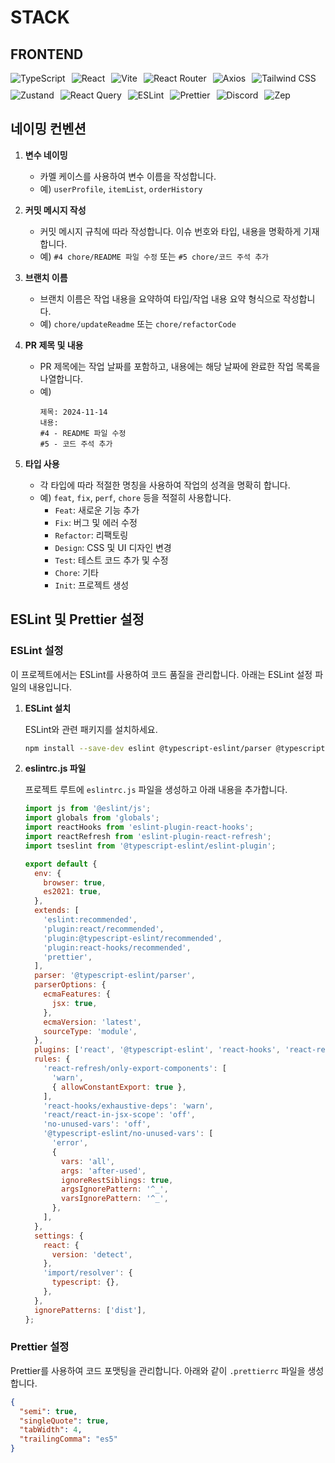 # STACK

## FRONTEND

<div style="display: flex; justify-content: flex-start; flex-wrap: wrap; gap: 10px;">
  <img src="https://img.shields.io/badge/TypeScript-007ACC?style=for-the-badge&logo=typescript&logoColor=white" alt="TypeScript" />
  <img src="https://img.shields.io/badge/React-61DAFB?style=for-the-badge&logo=react&logoColor=black" alt="React" />
  <img src="https://img.shields.io/badge/Vite-646CFF?style=for-the-badge&logo=vite&logoColor=white" alt="Vite" />
  <img src="https://img.shields.io/badge/React_Router-CA4246?style=for-the-badge&logo=react-router&logoColor=white" alt="React Router" />
  <img src="https://img.shields.io/badge/Axios-5A29E3?style=for-the-badge&logo=axios&logoColor=white" alt="Axios" />
  <img src="https://img.shields.io/badge/Tailwind_CSS-38B2AC?style=for-the-badge&logo=tailwindcss&logoColor=white" alt="Tailwind CSS" />
  <img src="https://img.shields.io/badge/Zustand-B0BEC5?style=for-the-badge&logoColor=black" alt="Zustand" />
  <img src="https://img.shields.io/badge/React_Query-FF4154?style=for-the-badge&logo=reactquery&logoColor=white" alt="React Query" />
  <img src="https://img.shields.io/badge/ESLint-4B9CD3?style=for-the-badge&logo=eslint&logoColor=white" alt="ESLint" />
  <img src="https://img.shields.io/badge/Prettier-F7B93C?style=for-the-badge&logo=prettier&logoColor=black" alt="Prettier" />
  <img src="https://img.shields.io/badge/Discord-7289DA?style=for-the-badge&logo=discord&logoColor=white" alt="Discord" />
  <img src="https://img.shields.io/badge/Zep-2C2F33?style=for-the-badge&logoColor=white" alt="Zep" />
</div>

## 네이밍 컨벤션

1. **변수 네이밍**
   - 카멜 케이스를 사용하여 변수 이름을 작성합니다.
   - 예) `userProfile`, `itemList`, `orderHistory`

2. **커밋 메시지 작성**
   - 커밋 메시지 규칙에 따라 작성합니다. 이슈 번호와 타입, 내용을 명확하게 기재합니다.
   - 예) `#4 chore/README 파일 수정` 또는 `#5 chore/코드 주석 추가`

3. **브랜치 이름**
   - 브랜치 이름은 작업 내용을 요약하여 타입/작업 내용 요약 형식으로 작성합니다.
   - 예) `chore/updateReadme` 또는 `chore/refactorCode`

4. **PR 제목 및 내용**
   - PR 제목에는 작업 날짜를 포함하고, 내용에는 해당 날짜에 완료한 작업 목록을 나열합니다.
   - 예)
     ```
     제목: 2024-11-14
     내용:
     #4 - README 파일 수정
     #5 - 코드 주석 추가
     ```

5. **타입 사용**
   - 각 타입에 따라 적절한 명칭을 사용하여 작업의 성격을 명확히 합니다.
   - 예) `feat`, `fix`, `perf`, `chore` 등을 적절히 사용합니다.
     - `Feat`: 새로운 기능 추가
     - `Fix`: 버그 및 에러 수정
     - `Refactor`: 리팩토링
     - `Design`: CSS 및 UI 디자인 변경
     - `Test`: 테스트 코드 추가 및 수정
     - `Chore`: 기타
     - `Init`: 프로젝트 생성



## ESLint 및 Prettier 설정

### ESLint 설정

이 프로젝트에서는 ESLint를 사용하여 코드 품질을 관리합니다. 아래는 ESLint 설정 파일의 내용입니다.

1. **ESLint 설치**

   ESLint와 관련 패키지를 설치하세요.

   ```bash
   npm install --save-dev eslint @typescript-eslint/parser @typescript-eslint/eslint-plugin eslint-plugin-react eslint-plugin-react-hooks eslint-plugin-react-refresh eslint-config-prettier
   ```

2. **eslintrc.js 파일**

   프로젝트 루트에 `eslintrc.js` 파일을 생성하고 아래 내용을 추가합니다.

   ```javascript
   import js from '@eslint/js';
   import globals from 'globals';
   import reactHooks from 'eslint-plugin-react-hooks';
   import reactRefresh from 'eslint-plugin-react-refresh';
   import tseslint from '@typescript-eslint/eslint-plugin';

   export default {
     env: {
       browser: true,
       es2021: true,
     },
     extends: [
       'eslint:recommended',
       'plugin:react/recommended',
       'plugin:@typescript-eslint/recommended',
       'plugin:react-hooks/recommended',
       'prettier',
     ],
     parser: '@typescript-eslint/parser',
     parserOptions: {
       ecmaFeatures: {
         jsx: true,
       },
       ecmaVersion: 'latest',
       sourceType: 'module',
     },
     plugins: ['react', '@typescript-eslint', 'react-hooks', 'react-refresh'],
     rules: {
       'react-refresh/only-export-components': [
         'warn',
         { allowConstantExport: true },
       ],
       'react-hooks/exhaustive-deps': 'warn',
       'react/react-in-jsx-scope': 'off',
       'no-unused-vars': 'off',
       '@typescript-eslint/no-unused-vars': [
         'error',
         {
           vars: 'all',
           args: 'after-used',
           ignoreRestSiblings: true,
           argsIgnorePattern: '^_',
           varsIgnorePattern: '^_',
         },
       ],
     },
     settings: {
       react: {
         version: 'detect',
       },
       'import/resolver': {
         typescript: {},
       },
     },
     ignorePatterns: ['dist'],
   };
   ```

### Prettier 설정

Prettier를 사용하여 코드 포맷팅을 관리합니다. 아래와 같이 `.prettierrc` 파일을 생성합니다.

```json
{
  "semi": true,
  "singleQuote": true,
  "tabWidth": 4,
  "trailingComma": "es5"
}